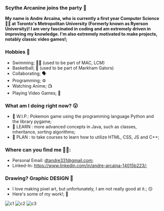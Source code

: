 ### Scythe Arcanine joins the party 👋
**My name is Andre Arcaina, who is currently a first year Computer Science 👨‍💻 at Toronto's Metropolitan University (Formerly known as Ryerson University)! I am very fascinated in coding and am extremely driven in improving my knowledge. I'm also extremely motivated to make projects, notably classic video games!;** 

### Hobbies 🤩 ###
- Swimming; 🏊‍♂️ (used to be part of MAC, LCM)
- Basketball; 🏀 (used to be part of Markham Gators)
- Collaborating; 🗣️ 
- Programming; ⚙️
- Watching Anime; 📺
- Playing Video Games; 🤭

### What am I doing right now? 😮 ###
- 🔭 W.I.P.: Pokemon game using the programming language Python and the library pygame;
- 🌱 LEARN : more advanced concepts in Java, such as classes, inheritance, sorting algorithms;
- 🤔 PLAN  : to take courses to learn how to utilize HTML, CSS, JS and C++;

### Where can you find me 🧐🧐: ###
- Personal Email: dtandre331@gmail.com;
- Linked-In: https://www.linkedin.com/in/andre-arcaina-14015b223/;

### Drawing? Graphic DESIGN 👻 ###
- I love making pixel art, but unfortunately, I am not really good at it.; 😔
- Here's some of my work!; 🎨

![c1](https://user-images.githubusercontent.com/96299635/214715766-2d6ae7ae-4754-4f5f-984e-fb54ede02fa6.PNG)
![c2](https://user-images.githubusercontent.com/96299635/214715752-7547f592-6417-4053-8260-2e893146a25d.png)
![c3](https://user-images.githubusercontent.com/96299635/214715806-c27a82aa-b2cd-4bed-a14a-5c15e59f1cdc.png)
